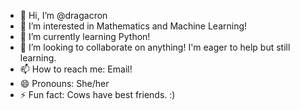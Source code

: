 - 👋 Hi, I’m @dragacron
- 👀 I’m interested in Mathematics and Machine Learning!
- 🌱 I’m currently learning Python! 
- 💞️ I’m looking to collaborate on anything! I'm eager to help but still learning.
- 📫 How to reach me: Email! 
- 😄 Pronouns: She/her
- ⚡ Fun fact: Cows have best friends. :) 

<!---
dragacron/dragacron is a ✨ special ✨ repository because its `README.md` (this file) appears on your GitHub profile.
You can click the Preview link to take a look at your changes.
--->
